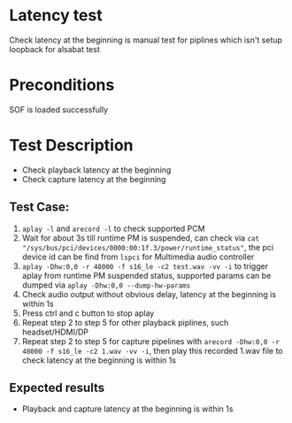 # Latency test
Check latency at the beginning is manual test for piplines which isn't setup loopback for alsabat test

# Preconditions
SOF is loaded successfully

# Test Description
* Check playback latency at the beginning
* Check capture latency at the beginning

## Test Case:
1. `aplay -l` and `arecord -l` to check supported PCM
2. Wait for about 3s till runtime PM is suspended, can check via `cat "/sys/bus/pci/devices/0000:00:1f.3/power/runtime_status"`, the pci device id can be find from `lspci` for Multimedia audio controller
3. `aplay -Dhw:0,0 -r 48000 -f s16_le -c2 test.wav -vv -i` to trigger aplay from runtime PM suspended status, supported params can be dumped via `aplay -Dhw:0,0 --dump-hw-params`
4. Check audio output without obvious delay, latency at the beginning is within 1s
5. Press ctrl and c button to stop aplay
6. Repeat step 2 to step 5 for other playback piplines, such headset/HDMI/DP
7. Repeat step 2 to step 5 for capture pipelines with `arecord -Dhw:0,0 -r 48000 -f s16_le -c2 1.wav -vv -i`, then play this recorded 1.wav file to check latency at the beginning is within 1s


## Expected results
* Playback and capture latency at the beginning is within 1s
